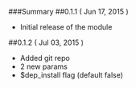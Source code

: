 ###Summary
##0.1.1 ( Jun 17, 2015 )
*  Initial release of the module

##0.1.2 ( Jul 03, 2015 )
*  Added git repo
*  2 new params
*  $dep_install flag (default false)
